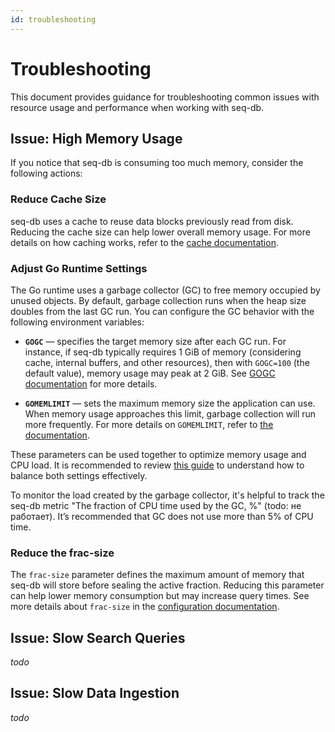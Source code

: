 ```yaml
---
id: troubleshooting
---
```


# Troubleshooting

This document provides guidance for troubleshooting common issues with resource usage and performance when working with
seq-db.

## Issue: High Memory Usage

If you notice that seq-db is consuming too much memory, consider the following actions:

### Reduce Cache Size

seq-db uses a cache to reuse data blocks previously read from disk. Reducing the cache size can help lower overall
memory usage. For more details on how caching works, refer to the [cache documentation](internal/cache.md).

### Adjust Go Runtime Settings

The Go runtime uses a garbage collector (GC) to free memory occupied by unused objects. By default, garbage collection
runs when the heap size doubles from the last GC run. You can configure the GC behavior with the following environment
variables:

* **`GOGC`** — specifies the target memory size after each GC run.
  For instance, if seq-db typically requires 1 GiB of memory (considering cache, internal buffers, and other resources),
  then with `GOGC=100` (the default value), memory usage may peak at 2 GiB.
  See [GOGC documentation](https://tip.golang.org/doc/gc-guide#GOGC) for more details.

* **`GOMEMLIMIT`** — sets the maximum memory size the application can use. When memory usage approaches this limit,
  garbage collection will run more frequently.
  For more details on `GOMEMLIMIT`, refer to [the documentation](https://tip.golang.org/doc/gc-guide#Memory_limit).

These parameters can be used together to optimize memory usage and CPU load. It is recommended to
review [this guide](https://tip.golang.org/doc/gc-guide#Memory_limit) to understand how to balance both settings
effectively.

To monitor the load created by the garbage collector, it's helpful to track the seq-db metric "The fraction of CPU time
used by the GC, %" (todo: не работает). It’s recommended that GC does not use more than 5% of
CPU time.

### Reduce the frac-size

The `frac-size` parameter defines the maximum amount of memory that seq-db will store before sealing the active
fraction. Reducing this parameter can help lower memory consumption but may increase query times. See more details
about `frac-size` in the [configuration documentation](02-flags.md#data-configuration-flags).

## Issue: Slow Search Queries

*todo*

## Issue: Slow Data Ingestion

*todo*

